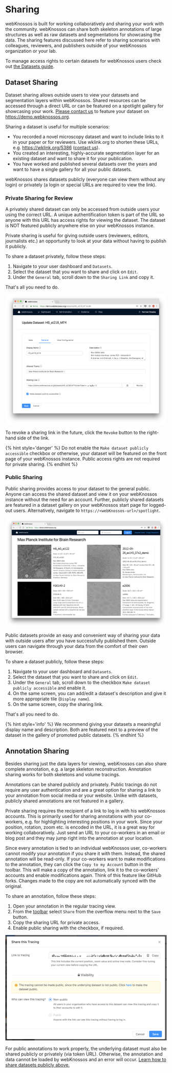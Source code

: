 # Sharing
webKnossos is built for working collaboratively and sharing your work with the community.
webKnossos can share both skeleton annotations of large structures as well as raw datasets and segmentations for showcasing the data.
The sharing features discussed here refer to sharing scenarios with colleagues, reviewers, and publishers outside of your webKnossos organization or your lab.

To manage access rights to certain datasets for webKnossos users check out [the Datasets guide](./datasets.md#dataset-permissions).

## Dataset Sharing

Dataset sharing allows outside users to view your datasets and segmentation layers within webKnossos.
Shared resources can be accessed through a direct URL or can be featured on a spotlight gallery for showcasing your work.
[Please contact us](mailto:hello@scalableminds.com) to feature your dataset on https://demo.webknossos.org.

Sharing a dataset is useful for multiple scenarios: 
- You recorded a novel microscopy dataset and want to include links to it in your paper or for reviewers. Use wklink.org to shorten these URLs, e.g. https://wklink.org/5386 ([contact us](mailto:hello@scalableminds.com)).
- You created an interesting, highly-accurate segmentation layer for an existing dataset and want to share it for your publication.
- You have worked and published several datasets over the years and want to have a single gallery for all your public datasets.

webKnossos shares datasets publicly (everyone can view them without any login) or privately (a login or special URLs are required to view the link).

### Private Sharing for Review
A privately shared dataset can only be accessed from outside users your using the correct URL.
A unique authentification token is part of the URL so anyone with this URL has access rights for viewing the dataset.
The dataset is NOT featured publicly anywhere else on your webKnossos instance.

Private sharing is useful for giving outside users (reviewers, editors, journalists etc.) an opportunity to look at your data without having to publish it publicly.

To share a dataset privately, follow these steps:

1. Navigate to your user dashboard and `Datasets`. 
2. Select the dataset that you want to share and click on `Edit`.
3. Under the `General` tab, scroll down to the `Sharing Link` and copy it. 

That's all you need to do.

![Configure the Datase Sharing](images/dataset_general.png)

To revoke a sharing link in the future, click the `Revoke` button to the right-hand side of the link.

{% hint style='danger' %}
Do not enable the `Make dataset publicly accessible` checkbox or otherwise, your dataset will be featured on the front page of your webKnossos instance.
Public access rights are not required for private sharing.
{% endhint %}

### Public Sharing
Public sharing provides access to your dataset to the general public.
Anyone can access the shared dataset and view it on your webKnossos instance without the need for an account.
Further, publicly shared datasets are featured in a dataset gallery on your webKnossos start page for logged-out users.
Alternatively, navigate to `https://<webKnossos-url>/spotlight`.

![The Dataset Gallery view provides at public showcase of all your published datasets. No wK account is required to view these.](images/spotlight.png)

Public datasets provide an easy and convenient way of sharing your data with outside users after you have successfully published them.
Outside users can navigate through your data from the comfort of their own browser.

To share a dataset publicly, follow these steps:

1. Navigate to your user dashboard and `Datasets`. 
2. Select the dataset that you want to share and click on `Edit`.
3. Under the `General` tab, scroll down to the checkbox `Make dataset publicly accessible` and enable it.
4. On the same screen, you can add/edit a dataset's description and give it more appropriate tile (`Display name`).
5. On the same screen, copy the sharing link.

That's all you need to do.

{% hint style='info' %}
We recommend giving your datasets a meaningful display name and description.
Both are featured next to a preview of the dataset in the gallery of promoted public datasets. 
{% endhint %}


## Annotation Sharing
Besides sharing just the data layers for viewing, webKnossos can also share complete annotation, e.g. a large skeleton reconstruction.
Annotation sharing works for both skeletons and volume tracings.

Annotations can be shared publicly and privately.
Public tracings do not require any user authentication and are a great option for sharing a link to your annotation from social media or your website.
Unlike with datasets, publicly shared annotations are not featured in a gallery.

Private sharing requires the recipient of a link to log in with his webKnossos accounts.
This is primarily used for sharing annotations with your co-workers, e.g. for highlighting interesting positions in your work.
Since your position, rotation, zoom etc. is encoded in the URL, it is a great way for working collaboratively.
Just send an URL to your co-workers in an email or blog post and they may jump right into the annotation at your location.

Since every annotation is tied to an individual webKnossos user, co-workers cannot modify your annotation if you share it with them.
Instead, the shared annotation will be read-only.
If your co-workers want to make modifications to the annotation, they can click the `Copy to my Account` button in the toolbar.
This will make a copy of the annotation, link it to the co-workers' accounts and enable modifications again.
Think of this feature like GitHub forks.
Changes made to the copy are not automatically synced with the original.

To share an annotation, follow these steps:

1. Open your annotation in the regular tracing view. 
2. From the [toolbar](./tracing_ui.md/#the-toolbar) select `Share` from the overflow menu next to the `Save` button.
3. Copy the sharing URL for private access.
4. Enable public sharing with the checkbox, if required.

![Configure the Annotation Sharing](images/tracing_ui_sharing.png)

For public annotations to work properly, the underlying dataset must also be shared publicly or privately (via token URL).
Otherwise, the annotation and data cannot be loaded by webKnossos and an error will occur.
[Learn how to share datasets publicly above.](#public-sharing)

